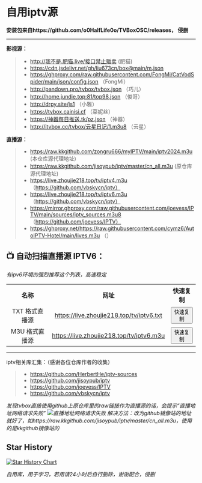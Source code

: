 # 自用iptv源
__安装包来自https://github.com/o0HalfLife0o/TVBoxOSC/releases， 侵删__

--------------------------------------------------------------

__影视源：__

> - http://我不是.肥猫.live/接口禁止贩卖 (肥猫)
> - https://cdn.jsdelivr.net/gh/liu673cn/box@main/m.json 
> - https://ghproxy.com/raw.githubusercontent.com/FongMi/CatVodSpider/main/json/config.json （FongMi）
> - http://pandown.pro/tvbox/tvbox.json （巧儿）
> - http://home.jundie.top:81/top98.json （俊哥）
> - http://drpy.site/js1 （小雅）
> - https://tvbox.cainisi.cf （菜妮丝）
> - https://神器每日推送.tk/pz.json （神器）
> - http://itvbox.cc/tvbox/云星日记/1.m3u8 （云星）



__直播源：__
> - https://raw.kkgithub.com/zongru666/myIPTV/main/iptv2024.m3u (本仓库源代理地址)
> - https://raw.kkgithub.com/jisoypub/iptv/master/cn_all.m3u (原仓库源代理地址)
> - https://live.zhoujie218.top/tv/iptv4.m3u （https://github.com/vbskycn/iptv）
> - https://live.zhoujie218.top/tv/iptv6.m3u （https://github.com/vbskycn/iptv）
> - https://mirror.ghproxy.com/raw.githubusercontent.com/joevess/IPTV/main/sources/iptv_sources.m3u8 （https://github.com/joevess/IPTV）
> - https://ghproxy.net/https://raw.githubusercontent.com/cymz6/AutoIPTV-Hotel/main/lives.m3u （）

## 📺 自动扫描直播源 IPTV6：

*有ipv6环境的强烈推荐这个列表，高速稳定*

<table style="width:100%; border-collapse: collapse; text-align: center;">
  <tr>
    <th>名称</th>
    <th>网址</th>
    <th>快速复制</th>
  </tr>
  <tr>
    <td>TXT 格式直播源</td>
    <td><a href="https://live.zhoujie218.top/tv/iptv6.txt">https://live.zhoujie218.top/tv/iptv6.txt</a></td>
    <td><button onclick="copyToClipboard('https://live.zhoujie218.top/tv/iptv6.txt')">快速复制</button></td>
  </tr>
  <tr>
    <td>M3U 格式直播源</td>
    <td><a href="https://live.zhoujie218.top/tv/iptv6.m3u">https://live.zhoujie218.top/tv/iptv6.m3u</a></td>
    <td><button onclick="copyToClipboard('https://live.zhoujie218.top/tv/iptv6.m3u')">快速复制</button></td>
  </tr>
</table>

------------------------------------------------------------------------------------

iptv相关库汇集：（感谢各位仓库作者的收集）

> * https://github.com/HerbertHe/iptv-sources
> * https://github.com/jisoypub/iptv
> * https://github.com/joevess/IPTV
> * https://github.com/vbskycn/iptv

*发现tvbox直接使用github上原仓库里的raw链接作为直播源的话，会提示“直播地址网络请求失败”
![直播地址网络请求失败](https://github.com/user-attachments/assets/e6858620-1abc-455d-894d-b3e47c2c0be2)
解决方法：改为github镜像站的地址就好了，如https://raw.kkgithub.com/jisoypub/iptv/master/cn_all.m3u，使用的是kkgithub镜像站的*

## Star History

[![Star History Chart](https://api.star-history.com/svg?repos=zognru666/myIPTV&type=Date)](https://star-history.com/#zognru666/myIPTV&Date)




*自用库，用于学习，若用请24小时后自行删除，谢谢配合，侵删*
